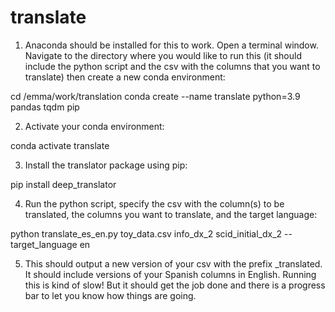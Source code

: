 # translate

1.	Anaconda should be installed for this to work. Open a terminal window. Navigate to the directory where you would like to run this (it should include the python script and the csv with the columns that you want to translate) then create a new conda environment: 

cd /emma/work/translation 
conda create --name translate python=3.9 pandas tqdm pip

2.	Activate your conda environment:
   
conda activate translate

3.	Install the translator package using pip:

pip install deep_translator

4.	Run the python script, specify the csv with the column(s) to be translated, the columns you want to translate, and the target language:
   
python translate_es_en.py toy_data.csv info_dx_2 scid_initial_dx_2 --target_language en

5.	This should output a new version of your csv with the prefix _translated. It should include versions of your Spanish columns in English. Running this is kind of slow! But it should get the job done and there is a progress bar to let you know how things are going. 

